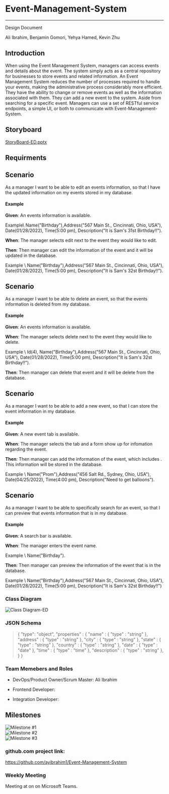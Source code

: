 # Event-Management-System
---  

Design Document  

Ali Ibrahim, Benjamin Gomori, Yehya Hamed, Kevin Zhu

## Introduction  

When using the Event Management System, managers can access events and details about the event. The system simply acts as a central repository for businesses to store events and related information. An Event Management System reduces the number of processes required to handle your events, making the administrative process considerably more efficient. They have the ability to change or remove events as well as the information associated with them. They can add a new event to the system. Aside from searching for a specific event.
Managers can use a set of RESTful service endpoints, a simple UI, or both to communicate with Event-Management-System.  

## Storyboard  
[StoryBoard-ED.pptx](https://github.com/ayibrahim1/Event-Management-System/files/7845757/StoryBoard-ED.pptx)  

## Requirments  

## Scenario  

As a manager I want to be able to edit an events information, so that I have the updated information on my events stored in my database.  

#### Example  

**Given**: An events information is available.    

Example\  Name("Birthday"),Address("567 Main St., Cincinnati, Ohio, USA"), Date(01/28/2022), Time(5:00 pm), Description("It is Sam's 31st Birthday!!").  

**When**: The manager selects edit next to the event they would like to edit.  

**Then**: Then manager can edit the information of the event and it will be updated in the database.     

Example \  Name("Birthday"),Address("567 Main St., Cincinnati, Ohio, USA"), Date(01/28/2022), Time(5:00 pm), Description("It is Sam's 32st Birthday!!").  

## Scenario  

As a manager I want to be able to delete an event, so that the events information is deleted from my database.  

#### Example  

**Given**: An events information is available.

**When**: The manager selects delete next to the event they would like to delete.    

Example \  Id(4), Name("Birthday"),Address("567 Main St., Cincinnati, Ohio, USA"), Date(01/28/2022), Time(5:00 pm), Description("It is Sam's 32st Birthday!!").

**Then**: Then manager can delete that event and it will be delete from the database.   

## Scenario  

As a manager I want to be able to add a new event, so that I can store the event information in my database.  

#### Example  

**Given**: A new event tab is available.

**When**: The manager selects the tab and a form show up for infomation regarding the event.  

**Then**: Then manager can add the information of the event, which includes . This information will be stored in the database.    

Example \  Name("Prom"),Address("456 Salt Rd., Sydney, Ohio, USA"), Date(04/25/2022), Time(4:00 pm), Description("Need to get balloons").  

## Scenario  

As a manager I want to be able to specifically search for an event, so that I can preview that events information that is in my database.  

#### Example  

**Given**: A search bar is available.

**When**: The manager enters the event name.    

Example \  Name("Birthday"). 

**Then**: Then manager can preview the information of the event that is in the database.    

Example \  Name("Birthday"),Address("567 Main St., Cincinnati, Ohio, USA"), Date(01/28/2022), Time(5:00 pm), Description("It is Sam's 32st Birthday!!")    

### Class Diagram  

![Class Diagram-ED](https://user-images.githubusercontent.com/83904035/148926602-1d7c26cb-bf3f-40c8-afeb-c7674cfab689.PNG)  

### JSON Schema  

> {
>   "type": "object",
>   "properties" : {
>      "name" : {
>          "type" : "string" 
>       },
>       "address" : {
>          "type" : "string" 
>       },
>      "city" : {
>          "type" : "string" 
>       }, 
>       "state" : {
>          "type" : "string" 
>       }, 
>       "country" : {
>          "type" : "string" 
>       },
>       "date" : {
>          "type" : "date" 
>       },
>       "time" : {
>          "type" : "time" 
>       },
>       "description" : {
>          "type" : "string" 
>       },
>    }
>   }

### Team Memebers and Roles  

- DevOps/Product Owner/Scrum Master: Ali Ibrahim  

-	Frontend Developer: 

-	Integration Developer:  

## Milestones
![Milestone #1](https://github.com/ayibrahim1/Event-Management-System/milestone/1)  
![Milestone #2](https://github.com/ayibrahim1/Event-Management-System/milestone/2)  
![Milestone #3](https://github.com/ayibrahim1/Event-Management-System/milestone/3)
  
 
### github.com project link:  
https://github.com/ayibrahim1/Event-Management-System  

### Weekly Meeting  

Meeting at on  on Microsoft Teams.
